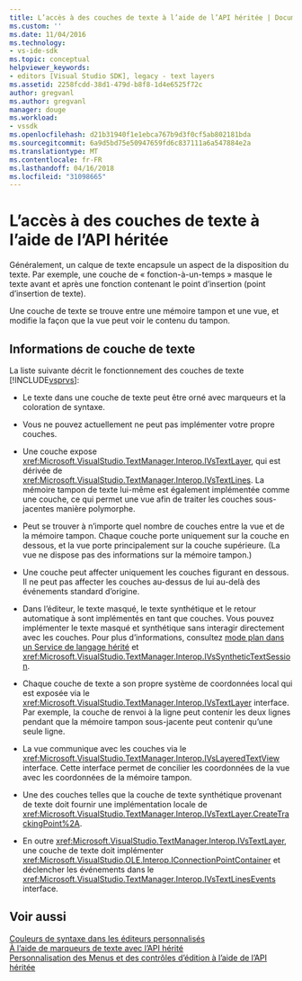 ```yaml
---
title: L’accès à des couches de texte à l’aide de l’API héritée | Documents Microsoft
ms.custom: ''
ms.date: 11/04/2016
ms.technology:
- vs-ide-sdk
ms.topic: conceptual
helpviewer_keywords:
- editors [Visual Studio SDK], legacy - text layers
ms.assetid: 2258fcdd-38d1-479d-b8f8-1d4e6525f72c
author: gregvanl
ms.author: gregvanl
manager: douge
ms.workload:
- vssdk
ms.openlocfilehash: d21b31940f1e1ebca767b9d3f0cf5ab802181bda
ms.sourcegitcommit: 6a9d5bd75e50947659fd6c837111a6a547884e2a
ms.translationtype: MT
ms.contentlocale: fr-FR
ms.lasthandoff: 04/16/2018
ms.locfileid: "31098665"
---
```

# <a name="accessing-text-layers-by-using-the-legacy-api"></a>L’accès à des couches de texte à l’aide de l’API héritée
Généralement, un calque de texte encapsule un aspect de la disposition du texte. Par exemple, une couche de « fonction-à-un-temps » masque le texte avant et après une fonction contenant le point d’insertion (point d’insertion de texte).  
  
 Une couche de texte se trouve entre une mémoire tampon et une vue, et modifie la façon que la vue peut voir le contenu du tampon.  
  
## <a name="text-layer-information"></a>Informations de couche de texte  
 La liste suivante décrit le fonctionnement des couches de texte [!INCLUDE[vsprvs](../code-quality/includes/vsprvs_md.md)]:  
  
-   Le texte dans une couche de texte peut être orné avec marqueurs et la coloration de syntaxe.  
  
-   Vous ne pouvez actuellement ne peut pas implémenter votre propre couches.  
  
-   Une couche expose <xref:Microsoft.VisualStudio.TextManager.Interop.IVsTextLayer>, qui est dérivée de <xref:Microsoft.VisualStudio.TextManager.Interop.IVsTextLines>. La mémoire tampon de texte lui-même est également implémentée comme une couche, ce qui permet une vue afin de traiter les couches sous-jacentes manière polymorphe.  
  
-   Peut se trouver à n’importe quel nombre de couches entre la vue et de la mémoire tampon. Chaque couche porte uniquement sur la couche en dessous, et la vue porte principalement sur la couche supérieure. (La vue ne dispose pas des informations sur la mémoire tampon.)  
  
-   Une couche peut affecter uniquement les couches figurant en dessous. Il ne peut pas affecter les couches au-dessus de lui au-delà des événements standard d’origine.  
  
-   Dans l’éditeur, le texte masqué, le texte synthétique et le retour automatique à sont implémentés en tant que couches. Vous pouvez implémenter le texte masqué et synthétique sans interagir directement avec les couches. Pour plus d’informations, consultez [mode plan dans un Service de langage hérité](../extensibility/internals/outlining-in-a-legacy-language-service.md) et <xref:Microsoft.VisualStudio.TextManager.Interop.IVsSyntheticTextSession>.  
  
-   Chaque couche de texte a son propre système de coordonnées local qui est exposée via le <xref:Microsoft.VisualStudio.TextManager.Interop.IVsTextLayer> interface. Par exemple, la couche de renvoi à la ligne peut contenir les deux lignes pendant que la mémoire tampon sous-jacente peut contenir qu’une seule ligne.  
  
-   La vue communique avec les couches via le <xref:Microsoft.VisualStudio.TextManager.Interop.IVsLayeredTextView> interface. Cette interface permet de concilier les coordonnées de la vue avec les coordonnées de la mémoire tampon.  
  
-   Une des couches telles que la couche de texte synthétique provenant de texte doit fournir une implémentation locale de <xref:Microsoft.VisualStudio.TextManager.Interop.IVsTextLayer.CreateTrackingPoint%2A>.  
  
-   En outre <xref:Microsoft.VisualStudio.TextManager.Interop.IVsTextLayer>, une couche de texte doit implémenter <xref:Microsoft.VisualStudio.OLE.Interop.IConnectionPointContainer> et déclencher les événements dans le <xref:Microsoft.VisualStudio.TextManager.Interop.IVsTextLinesEvents> interface.  
  
## <a name="see-also"></a>Voir aussi  
 [Couleurs de syntaxe dans les éditeurs personnalisés](../extensibility/syntax-coloring-in-custom-editors.md)   
 [À l’aide de marqueurs de texte avec l’API hérité](../extensibility/using-text-markers-with-the-legacy-api.md)   
 [Personnalisation des Menus et des contrôles d’édition à l’aide de l’API héritée](../extensibility/customizing-editor-controls-and-menus-by-using-the-legacy-api.md)